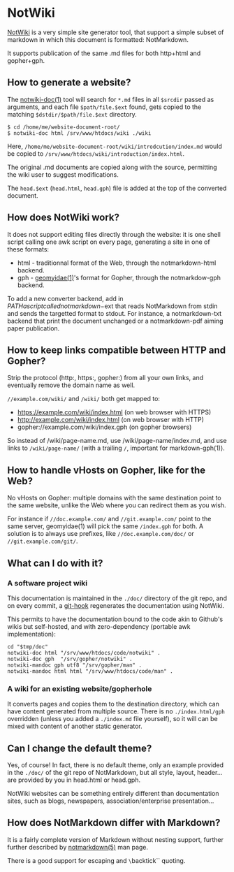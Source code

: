 NotWiki
=======

[NotWiki](//code.z0.is/notwiki/) is a very simple site generator tool, that
support a simple subset of markdown in which this document is formatted:
NotMarkdown.

It supports publication of the same .md files for both http+html and gopher+gph.


How to generate a website?
--------------------------
The [notwiki-doc(1)][doc] tool will search for `*.md` files in all `$srcdir`
passed as arguments, and each file `$path/file.$ext` found, gets copied to the
matching `$dstdir/$path/file.$ext` directory.

	$ cd /home/me/website-document-root/
	$ notwiki-doc html /srv/www/htdocs/wiki ./wiki

[doc]: /man/notwiki-doc.1/

Here, `/home/me/website-document-root/wiki/introdcution/index.md` would be
copied to `/srv/www/htdocs/wiki/introduction/index.html`.

The original .md documents are copied along with the source, permitting the
wiki user to suggest modifications.

The `head.$ext` (`head.html`, `head.gph`) file is added at the top of the
converted document.


How does NotWiki work?
----------------------
It does not support editing files directly through the website: it is one shell
script calling one awk script on every page, generating a site in one of these
formats:

 * html - traditionnal format of the Web, through the notmarkdown-html backend.
 * gph - [geomyidae(1)](gopher://bitreich.org/1/scm/geomyidae/file/README.gph)'s
   format for Gopher, through the notmarkdow-gph backend.

To add a new converter backend, add in $PATH a script called notmarkdown-$ext
that reads NotMarkdown from stdin and sends the targetted format to stdout. For
instance, a notmarkdown-txt backend that print the document unchanged or a
notmarkdown-pdf aiming paper publication.


How to keep links compatible between HTTP and Gopher?
-----------------------------------------------------
Strip the protocol (http:, https:, gopher:) from all your own links, and eventually
remove the domain name as well.

`//example.com/wiki/` and `/wiki/` both get mapped to:

 * https://example.com/wiki/index.html (on web browser with HTTPS)
 * http://example.com/wiki/index.html (on web browser with HTTP)
 * gopher://example.com/wiki/index.gph (on gopher browsers)

So instead of /wiki/page-name.md, use /wiki/page-name/index.md, and use links
to `/wiki/page-name/` (with a trailing `/`, important for markdown-gph(1)).


How to handle vHosts on Gopher, like for the Web?
-------------------------------------------------
No vHosts on Gopher: multiple domains with the same destination point to the
same website, unlike the Web where you can redirect them as you wish.

For instance if `//doc.example.com/` and `//git.example.com/` point to the same
server, geomyidae(1) will pick the same `/index.gph` for both. A solution is to
always use prefixes, like `//doc.example.com/doc/` or `//git.example.com/git/`.


What can I do with it?
----------------------

### A software project wiki

This documentation is maintained in the `./doc/` directory of the git repo, and
on every commit, a [git-hook](//josuah.net/wiki/git-hooks/) regenerates the
documentation using NotWiki.

This permits to have the documentation bound to the code akin to Github's wikis
but self-hosted, and with zero-dependency (portable awk implementation):

	cd "$tmp/doc"
	notwiki-doc html "/srv/www/htdocs/code/notwiki" .
	notwiki-doc gph  "/srv/gopher/notwiki" .
	notwiki-mandoc gph utf8 "/srv/gopher/man" .
	notwiki-mandoc html html "/srv/www/htdocs/code/man" .

### A wiki for an existing website/gopherhole

It converts pages and copies them to the destination directory, which can
have content generated from multiple source. There is no `./index.html/gph`
overridden (unless you added a `./index.md` file yourself), so it will can be
mixed with content of another static generator.


Can I change the default theme?
-------------------------------
Yes, of course! In fact, there is no default theme, only an example provided
in the `./doc/` of the git repo of NotMarkdown, but all style, layout, header...
are provided by you in head.html or head.gph.

NotWiki websites can be something entirely different than documentation sites,
such as blogs, newspapers, association/enterprise presentation...


How does NotMarkdown differ with Markdown?
------------------------------------------
It is a fairly complete version of Markdown without nesting support, further
further described by [notmarkdown(5)](/man/notmarkdown.5/) man page.

There is a good support for escaping and `\`backtick\`` quoting.
